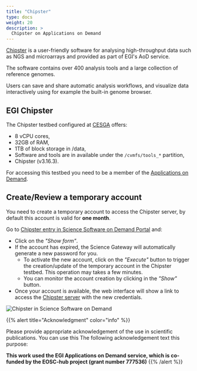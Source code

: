 ```yaml
---
title: "Chipster"
type: docs
weight: 20
description: >
  Chipster on Applications on Demand
---
```


[Chipster](http://chipster.csc.fi/) is a user-friendly software for analysing
high-throughput data such as NGS and microarrays and provided as part of EGI\'s
AoD service.

The software contains over 400 analysis tools and a large collection of
reference genomes.

Users can save and share automatic analysis workflows, and visualize data
interactively using for example the built-in genome browser.

## EGI Chipster

The Chipster testbed configured at [CESGA](https://www.cesga.es/) offers:

- 8 vCPU cores,
- 32GB of RAM,
- 1TB of block storage in /data,
- Software and tools are in available under the `/cvmfs/tools_*` partition,
- Chipster (v3.16.3).

For accessing this testbed you need to be a member of the
[Applications on Demand](https://www.egi.eu/services/applications-on-demand/).

## Create/Review a temporary account

You need to create a temporary account to access the Chipster server, by default
this account is valid for **one month**.

Go to
[Chipster entry in Science Software on Demand Portal](https://fgsg.egi.eu/egissod/web/ssod/chipster-accounts)
and:

- Click on the _\"Show form\"_.
- If the account has expired, the Science Gateway will automatically generate a
  new password for you.
  - To activate the new account, click on the _\"Execute\"_ button to trigger
    the creation/update of the temporary account in the Chipster testbed. This
    operation may takes a few minutes.
  - You can monitor the account creation by clicking in the _\"Show\"_ button.
- Once your account is available, the web interface will show a link to access
  the [Chipster server](http://chipster.aod.fedcloud.eu:8081/chipster.jnlp) with
  the new credentials.

![Chipster in Science Software on Demand](./../chipster.png)

{{% alert title="Acknowledgment" color="info" %}}

Please provide appropriate acknowledgement of the use in scientific
publications. You can use this The following acknowledgement text this purpose:

**This work used the EGI Applications on Demand service, which is co-funded by
the EOSC-hub project (grant number 777536)** {{% /alert %}}
